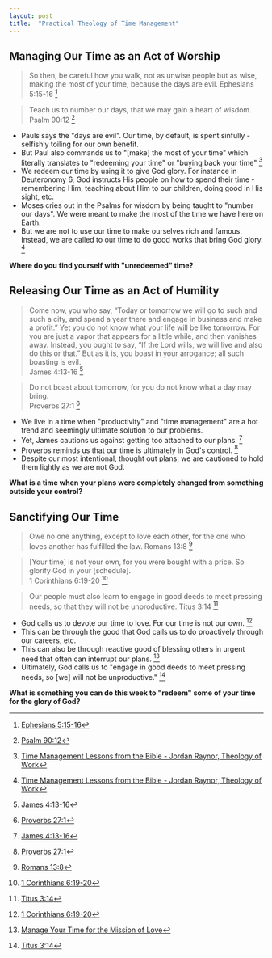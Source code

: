 ```yaml
---
layout: post
title:  "Practical Theology of Time Management"
---
```


## Managing Our Time as an Act of Worship

> So then, be careful how you walk, not as unwise people but as wise, 
> making the most of your time, because the days are evil.
> Ephesians 5:15-16 [^1]

> Teach us to number our days, that we may gain a heart of wisdom.  
> Psalm 90:12 [^2]

* Pauls says the "days are evil". Our time, by default, is spent sinfully - selfishly toiling for our own benefit.
* But Paul also commands us to "\[make\] the most of your time" which literally translates to "redeeming your time" or "buying back your time" [^3]
* We redeem our time by using it to give God glory. For instance in Deuteronomy 6, God instructs His people on how to spend their time - remembering Him, teaching about Him to our children, doing good in His sight, etc.
* Moses cries out in the Psalms for wisdom by being taught to "number our days". We were meant to make the most of the time we have here on Earth.
* But we are not to use our time to make ourselves rich and famous. Instead, we are called to our time to do good works that bring God glory. [^3]

**Where do you find yourself with "unredeemed" time?**

## Releasing Our Time as an Act of Humility

> Come now, you who say, “Today or tomorrow we will go to such and 
> such a city, and spend a year there and engage in business and 
> make a profit.” Yet you do not know what your life will be like 
> tomorrow. For you are just a vapor that appears for a little while, 
> and then vanishes away. Instead, you ought to say, “If the Lord wills, 
> we will live and also do this or that.” But as it is, you boast in your 
> arrogance; all such boasting is evil.  
> James 4:13-16 [^4]

> Do not boast about tomorrow, for you do not know what a day may bring.   
> Proverbs 27:1 [^5]

* We live in a time when "productivity" and "time management" are a hot trend and seemingly ultimate solution to our problems.
* Yet, James cautions us against getting too attached to our plans. [^4]
* Proverbs reminds us that our time is ultimately in God's control. [^5]
* Despite our most intentional, thought out plans, we are cautioned to hold them lightly as we are not God.

**What is a time when your plans were completely changed from something outside your control?**

## Sanctifying Our Time

> Owe no one anything, except to love each other, for the 
> one who loves another has fulfilled the law.
> Romans 13:8 [^8]

> [Your time] is not your own, for you were bought 
> with a price. So glorify God in your [schedule].  
> 1 Corinthians 6:19-20 [^7] 

> Our people must also learn to engage in good deeds to meet 
> pressing needs, so that they will not be unproductive.
> Titus 3:14 [^9]

* God calls us to devote our time to love. For our time is not our own. [^7]
* This can be through the good that God calls us to do proactively through our careers, etc. 
* This can also be through reactive good of blessing others in urgent need that often can interrupt our plans. [^6]
* Ultimately, God calls us to "engage in good deeds to meet pressing needs, so \[we\] will not be unproductive." [^9]

**What is something you can do this week to "redeem" some of your time for the glory of God?**

[^1]: [Ephesians 5:15-16](https://www.bible.com/bible/2692/EPH.5.15-16)  
[^2]: [Psalm 90:12](https://www.bible.com/bible/111/PSA.90.12)  
[^3]: [Time Management Lessons from the Bible - Jordan Raynor, Theology of Work](https://www.theologyofwork.org/makingitwork/episode/bible-jesus-and-time-management-jordan-raynor)  
[^4]: [James 4:13-16](https://www.bible.com/bible/2692/JAS.4.13-16)  
[^5]: [Proverbs 27:1](https://www.bible.com/bible/59/PRO.27.1)  
[^6]: [Manage Your Time for the Mission of Love](https://www.desiringgod.org/articles/manage-your-time-for-the-mission-of-love)  
[^7]: [1 Corinthians 6:19-20](https://www.bible.com/bible/59/1CO.6.19-20)  
[^8]: [Romans 13:8](https://www.bible.com/bible/59/ROM.13.8)
[^9]: [Titus 3:14](https://www.bible.com/bible/2692/TIT.3.14)
